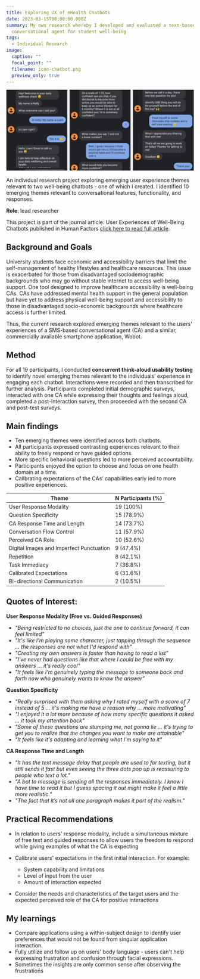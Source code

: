 ```yaml
---
title: Exploring UX of mHealth Chatbots
date: 2023-03-15T00:00:00.000Z
summary: My own research whereby I developed and evaluated a text-based SMS
  conversational agent for student well-being
tags:
  - Individual Research
image:
  caption: ""
  focal_point: ""
  filename: icon-chatbot.png
  preview_only: true
---
```

![Chatbot messages](messages.png)

An individual research project exploring emerging user experience themes relevant to two well-being chatbots - one of which I created. I identified 10 emerging themes relevant to conversational features, functionality, and responses.

**Role**: lead researcher

This project is part of the journal article: User Experiences of Well-Being Chatbots published in Human Factors [click here to read full article](https://journals.sagepub.com/doi/10.1177/00187208231162453).

## **Background and Goals**

University students face economic and accessibility barriers that limit the self-management of healthy lifestyles and healthcare resources. This issue is exacerbated for those from disadvantaged sociodemographic backgrounds who may go without stable internet to access well-being support. One tool designed to improve healthcare accessibility is well-being CAs. CAs have addressed mental health support in the general population but have yet to address physical well-being support and accessibility to those in disadvantaged socio-economic backgrounds where healthcare access is further limited. 

Thus, the current research explored emerging themes relevant to the users' experiences of a SMS-based conversational agent (CA) and a similar, commercially available smartphone application, Wobot.

## **Method**

For all 19 participants, I conducted **concurrent think-aloud usability testing** to identify novel emerging themes relevant to the individuals’ experience in engaging each chatbot. Interactions were recorded and then transcribed for further analysis. 
Participants completed initial demographic surveys, interacted with one CA while expressing their thoughts and feelings aloud, completed a post-interaction survey, then proceeded with the second CA and post-test surveys.

## **Main findings**

* Ten emerging themes were identified across both chatbots.
* All participants expressed contrasting experiences relevant to their ability to freely respond or have guided options.
* More specific behavioral questions led to more perceived accountability.
* Participants enjoyed the option to choose and focus on one health domain at a time.
* Calibrating expectations of the CAs' capabilities early led to more positive experiences.

| **Theme**                                | **N Participants (%)** |
| ---------------------------------------- | ---------------------- |
| User Response Modality                   | 19 (100%)              |
| Question Specificity                     | 15 (78.9%)             |
| CA Response Time and Length              | 14 (73.7%)             |
| Conversation Flow Control                | 11 (57.9%)             |
| Perceived CA Role                        | 10 (52.6%)             |
| Digital Images and Imperfect Punctuation | 9 (47.4%)              |
| Repetition                               | 8 (42.1%)              |
| Task Immediacy                           | 7 (36.8%)              |
| Calibrated Expectations                  | 6 (31.6%)              |
| Bi-directional Communication             | 2 (10.5%)              |



## **Quotes of Interest:**

**User Response Modality (Free vs. Guided Responses)**

* *"Being restricted to no choices, just the one to continue forward, it can feel limited"*
* *"It's like I'm playing some character, just tapping through the sequence ... the responses are not what I'd respond with"*
* *"Creating my own answers is faster than having to read a list"*
* *"I've never had questions like that where I could be free with my answers ... it's really cool"*
* *"It feels like I’m genuinely typing the message to someone back and forth now who genuinely wants to know the answer"*

**Question Specificity**

* *"Really surprised with them asking why I rated myself with a score of 7 instead of 5 ... it's making me have a reason why ... more motivating"*
* *"I enjoyed it a lot more because of how many specific questions it asked ... it took my attention back"*
* *"Some of these questions are stumping me, not gonna lie ... it's trying to get you to realize that the changes you want to make are attainable"*
* *"It feels like it's adapting and learning what I'm saying to it"*

**CA Response Time and Length**

* *"It has the text message delay that people are used to for texting, but it still sends it fast but even seeing the three dots pop up is reassuring to people who text a lot."*
* *"A bot to message is sending all the responses immediately. I know I have time to read it but I guess spacing it out might make it feel a little more realistic."*
* *"The fact that it’s not all one paragraph makes it part of the realism."*

## **Practical Recommendations**

* In relation to users' response modality, include a simultaneous mixture of free text and guided responses to allow users the freedom to respond while giving examples of what the CA is expecting
* Calibrate users' expectations in the first initial interaction. For example:

  * System capability and limitations
  * Level of input from the user
  * Amount of interaction expected
* Consider the needs and characteristics of the target users and the expected perceived role of the CA for positive interactions

## **My learnings**

* Compare applications using a within-subject design to identify user preferences that would not be found from singular application interaction.
* Fully utilize and follow up on users' body language - users can't help expressing frustration and confusion through facial expressions.
* Sometimes the insights are only common sense after observing the frustrations
